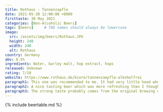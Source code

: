 ```yaml
---
title: Rothaus - Tannenzapfle
date: 2021-05-30 12:00:00 +0000
firsttaste: 30 May 2021
categories: [Non-Alcoholic Beers]
tags: [beers]     # TAG names should always be lowercase
image:
  src: /assets/img/beers/Rothaus.JPG
  height: 240
  width: 240
  alt: Rothaus
country: Germany
abv: 0.5%
ingredients: Water, barley malt, hop extract, hops
released: Unknown
rating: 7/10
website: https://www.rothaus.de/biere/tannenzaepfle-alkoholfrei
paragraph1: This one was recommended to me. It had very little head when I poured and some light bubbles if I was doing a blind taste I would have said instantly this was a German beer.
paragraph2: A nice tasting beer which was more refreshing than I thought it would be after the bitterness of the first few sips as it went down very easily even though it left a strong after taste it was not an overly unpleasant one.
paragraph3: The strong taste probably comes from the original brewing of this beer being 14.5% ABV  before the alcohol is removed.
---
```

{% include beertable.md %}
